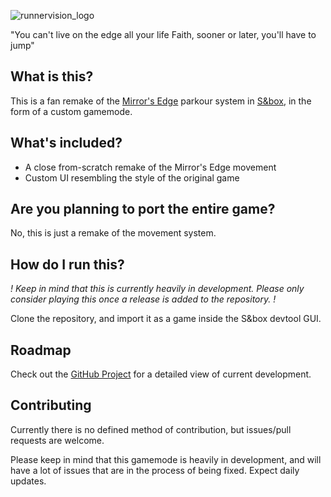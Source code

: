 ![runnervision_logo](https://github.com/selimnahimi/runnervision/assets/21970287/2373f60c-8c5a-4ae6-a365-93875e001c39)

"You can't live on the edge all your life Faith, sooner or later, you'll have to jump"

## What is this?
This is a fan remake of the [Mirror's Edge](https://store.steampowered.com/app/17410/Mirrors_Edge/) parkour system in [S&box](https://sbox.facepunch.com), in the form of a custom gamemode.

## What's included?
- A close from-scratch remake of the Mirror's Edge movement
- Custom UI resembling the style of the original game

## Are you planning to port the entire game?
No, this is just a remake of the movement system.

## How do I run this?
*! Keep in mind that this is currently heavily in development. Please only consider playing this once a release is added to the repository. !*

Clone the repository, and import it as a game inside the S&box devtool GUI.

## Roadmap
Check out the [GitHub Project](https://github.com/users/selimnahimi/projects/3/views/1) for a detailed view of current development.

## Contributing
Currently there is no defined method of contribution, but issues/pull requests are welcome.

Please keep in mind that this gamemode is heavily in development, and will have a lot of issues that are in the process of being fixed. Expect daily updates.
